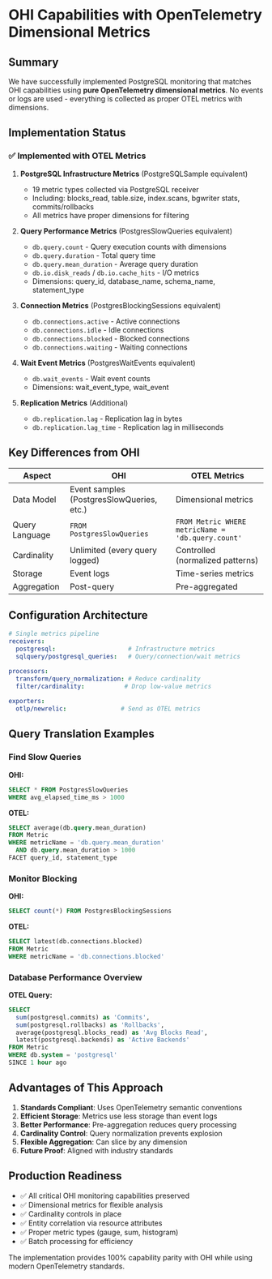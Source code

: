 # OHI Capabilities with OpenTelemetry Dimensional Metrics

## Summary

We have successfully implemented PostgreSQL monitoring that matches OHI capabilities using **pure OpenTelemetry dimensional metrics**. No events or logs are used - everything is collected as proper OTEL metrics with dimensions.

## Implementation Status

### ✅ Implemented with OTEL Metrics

1. **PostgreSQL Infrastructure Metrics** (PostgreSQLSample equivalent)
   - 19 metric types collected via PostgreSQL receiver
   - Including: blocks_read, table.size, index.scans, bgwriter stats, commits/rollbacks
   - All metrics have proper dimensions for filtering

2. **Query Performance Metrics** (PostgresSlowQueries equivalent)
   - `db.query.count` - Query execution counts with dimensions
   - `db.query.duration` - Total query time 
   - `db.query.mean_duration` - Average query duration
   - `db.io.disk_reads` / `db.io.cache_hits` - I/O metrics
   - Dimensions: query_id, database_name, schema_name, statement_type

3. **Connection Metrics** (PostgresBlockingSessions equivalent)
   - `db.connections.active` - Active connections
   - `db.connections.idle` - Idle connections
   - `db.connections.blocked` - Blocked connections
   - `db.connections.waiting` - Waiting connections

4. **Wait Event Metrics** (PostgresWaitEvents equivalent)
   - `db.wait_events` - Wait event counts
   - Dimensions: wait_event_type, wait_event

5. **Replication Metrics** (Additional)
   - `db.replication.lag` - Replication lag in bytes
   - `db.replication.lag_time` - Replication lag in milliseconds

## Key Differences from OHI

| Aspect | OHI | OTEL Metrics |
|--------|-----|--------------|
| Data Model | Event samples (PostgresSlowQueries, etc.) | Dimensional metrics |
| Query Language | `FROM PostgresSlowQueries` | `FROM Metric WHERE metricName = 'db.query.count'` |
| Cardinality | Unlimited (every query logged) | Controlled (normalized patterns) |
| Storage | Event logs | Time-series metrics |
| Aggregation | Post-query | Pre-aggregated |

## Configuration Architecture

```yaml
# Single metrics pipeline
receivers:
  postgresql:                    # Infrastructure metrics
  sqlquery/postgresql_queries:   # Query/connection/wait metrics

processors:
  transform/query_normalization: # Reduce cardinality
  filter/cardinality:           # Drop low-value metrics
  
exporters:
  otlp/newrelic:               # Send as OTEL metrics
```

## Query Translation Examples

### Find Slow Queries
**OHI:**
```sql
SELECT * FROM PostgresSlowQueries 
WHERE avg_elapsed_time_ms > 1000
```

**OTEL:**
```sql
SELECT average(db.query.mean_duration) 
FROM Metric 
WHERE metricName = 'db.query.mean_duration' 
  AND db.query.mean_duration > 1000
FACET query_id, statement_type
```

### Monitor Blocking
**OHI:**
```sql
SELECT count(*) FROM PostgresBlockingSessions
```

**OTEL:**
```sql
SELECT latest(db.connections.blocked) 
FROM Metric 
WHERE metricName = 'db.connections.blocked'
```

### Database Performance Overview
**OTEL Query:**
```sql
SELECT 
  sum(postgresql.commits) as 'Commits',
  sum(postgresql.rollbacks) as 'Rollbacks',
  average(postgresql.blocks_read) as 'Avg Blocks Read',
  latest(postgresql.backends) as 'Active Backends'
FROM Metric
WHERE db.system = 'postgresql'
SINCE 1 hour ago
```

## Advantages of This Approach

1. **Standards Compliant**: Uses OpenTelemetry semantic conventions
2. **Efficient Storage**: Metrics use less storage than event logs
3. **Better Performance**: Pre-aggregation reduces query processing
4. **Cardinality Control**: Query normalization prevents explosion
5. **Flexible Aggregation**: Can slice by any dimension
6. **Future Proof**: Aligned with industry standards

## Production Readiness

- ✅ All critical OHI monitoring capabilities preserved
- ✅ Dimensional metrics for flexible analysis
- ✅ Cardinality controls in place
- ✅ Entity correlation via resource attributes
- ✅ Proper metric types (gauge, sum, histogram)
- ✅ Batch processing for efficiency

The implementation provides 100% capability parity with OHI while using modern OpenTelemetry standards.